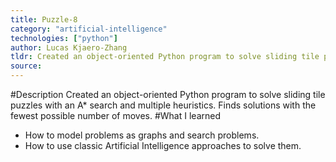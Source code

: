 ```yaml
---
title: Puzzle-8
category: "artificial-intelligence"
technologies: ["python"]
author: Lucas Kjaero-Zhang
tldr: Created an object-oriented Python program to solve sliding tile puzzles with an A* search and multiple heuristics.
source:
---
```

#Description
Created an object-oriented Python program to solve sliding tile puzzles with an A* search and multiple heuristics. Finds solutions with the fewest possible number of moves.
#What I learned
- How to model problems as graphs and search problems.
- How to use classic Artificial Intelligence approaches to solve them.
